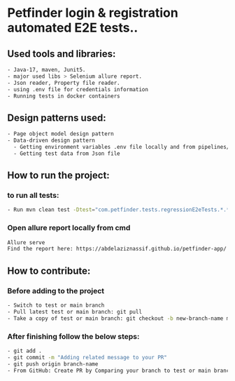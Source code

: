 # Petfinder login & registration automated E2E tests..

## Used tools and libraries:
```bash
- Java-17, maven, Junit5.
- major used libs > Selenium allure report.
- Json reader, Property file reader.
- using .env file for credentials information
- Running tests in docker containers
```

## Design patterns used:
```bash
- Page object model design pattern
- Data-driven design pattern
  - Getting environment variables .env file locally and from pipelines/.env.prod file remotely
  - Getting test data from Json file
```

## How to run the project:
### to run all tests: 
```bash
- Run mvn clean test -Dtest="com.petfinder.tests.regressionE2eTests.*.**"
```
### Open allure report locally from cmd
```bash
Allure serve
Find the report here: https://abdelaziznassif.github.io/petfinder-app/
```

## How to contribute:
### Before adding to the project
```bash
- Switch to test or main branch
- Pull latest test or main branch: git pull
- Take a copy of test or main branch: git checkout -b new-branch-name main
```
### After finishing follow the below steps:
```bash
- git add .
- git commit -m "Adding related message to your PR"
- git push origin branch-name
- From GitHub: Create PR by Comparing your branch to test or main branch
```

